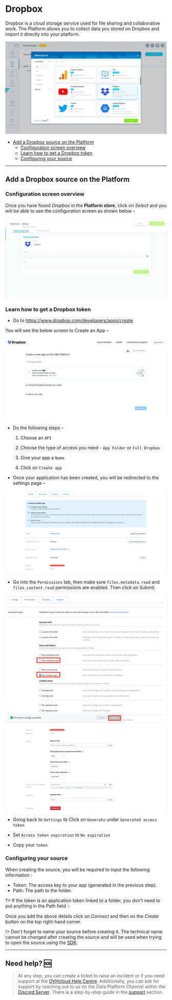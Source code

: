 # Dropbox

Dropbox is a cloud storage service used for file sharing and collaborative work. The Platform allows you to collect data you stored on Dropbox and import it directly into your platform. 

![DB1](picts/DB1.png)

* [Add a Dropbox source on the Platform](#add-a-dropbox-source-on-the-platform)
  * [Configuration screen overview](#configuration-screen-overview)
  * [Learn how to get a Dropbox token](#learn-how-to-get-a-dropbox-token)
  * [Configuring your source](#configuring-your-source)

---

## Add a Dropbox source on the Platform 


### Configuration screen overview

Once you have found *Dropbox* in the **Platform store**, click on *Select* and you will be able to see the configuration screen as shown below -

![DB2](picts/DB2.png)
 

### Learn how to get a Dropbox token

* Go to https://www.dropbox.com/developers/apps/create

You will see the below screen to Create an App –


![DB3](picts/DB3.png)


* Do the following steps –

   1. Choose an `API`

   2. Choose the type of access you need - `App Folder` or `Full Dropbox` 

   3. Give your app a `Name`

   4. Click on `Create app` 
 

* Once your application has been created, you will be redirected to the settings page – 

![DB5](picts/DB5.png)

* Go into the `Permissions` tab, then make sure `files.metadata.read` and `files.content.read` permissions are enabled. Then click on Submit.

![DB5](picts/dropboxmetas.png)

![DB6](picts/DB6.png)

* Going back to `Settings` tb Click on `Generate` under `Generated access token` 

* Set `Access token expiration` to `No expiration`

* Copy your `token` 


### Configuring your source

When creating the source, you will be required to input the following information :

- Token: The access key to your app (generated in the previous step).
- Path: The path to the folder.

?> If the token is an application token linked to a folder, you don't need to put anything in the Path field 💡

Once you add the above details click on *Connect* and then on the *Create* button on the top right-hand corner.

!> Don't forget to name your source before creating it. The technical name cannot be changed after creating the source and will be used when trying to open the source using the [SDK](/en/technical/sdk/dpe/index).


---
##  Need help? 🆘

> At any step, you can create a ticket to raise an incident or if you need support at the [OVHcloud Help Centre](https://help.ovhcloud.com/csm/fr-home?id=csm_index). Additionally, you can ask for support by reaching out to us on the Data Platform Channel within the [Discord Server](https://discord.com/channels/850031577277792286/1163465539981672559). There is a step-by-step guide in the [support](/en/support/index.md) section.


